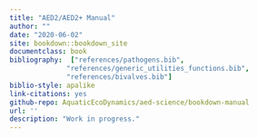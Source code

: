```yaml
---
title: "AED2/AED2+ Manual"
author: ""
date: "2020-06-02"
site: bookdown::bookdown_site
documentclass: book
bibliography:  ["references/pathogens.bib",
              "references/generic_utilities_functions.bib",
              "references/bivalves.bib"]
biblio-style: apalike
link-citations: yes
github-repo: AquaticEcoDynamics/aed-science/bookdown-manual
url: ''
description: "Work in progress."
---
```

